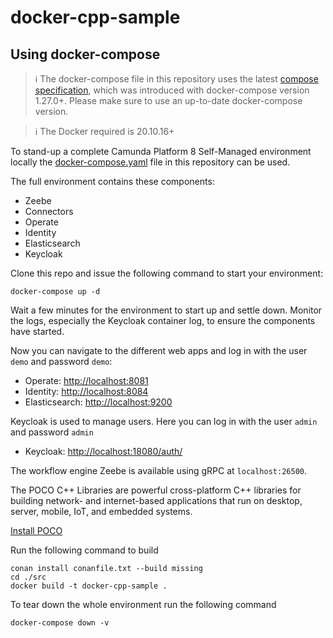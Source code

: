 # docker-cpp-sample

## Using docker-compose

> :information_source: The docker-compose file in this repository uses the latest [compose specification](https://docs.docker.com/compose/compose-file/), which was introduced with docker-compose version 1.27.0+. Please make sure to use an up-to-date docker-compose version.

> :information_source: The Docker required is 20.10.16+

To stand-up a complete Camunda Platform 8 Self-Managed environment locally the [docker-compose.yaml](docker-compose.yml) file in this repository can be used.

The full environment contains these components:
- Zeebe
- Connectors
- Operate
- Identity
- Elasticsearch
- Keycloak

Clone this repo and issue the following command to start your environment:

```
docker-compose up -d
```
Wait a few minutes for the environment to start up and settle down. Monitor the logs, especially the Keycloak container log, to ensure the components have started.

Now you can navigate to the different web apps and log in with the user `demo` and password `demo`:
- Operate: [http://localhost:8081](http://localhost:8081)
- Identity: [http://localhost:8084](http://localhost:8084)
- Elasticsearch: [http://localhost:9200](http://localhost:9200)

Keycloak is used to manage users. Here you can log in with the user `admin` and password `admin`
- Keycloak: [http://localhost:18080/auth/](http://localhost:18080/auth/)

The workflow engine Zeebe is available using gRPC at `localhost:26500`.

The POCO C++ Libraries are powerful cross-platform C++ libraries for building network- and internet-based applications that run on desktop, server, mobile, IoT, and embedded systems.

[Install POCO](https://pocoproject.org/download.html)

Run the following command to build
```
conan install conanfile.txt --build missing
cd ./src
docker build -t docker-cpp-sample .
```

To tear down the whole environment run the following command

```
docker-compose down -v
```